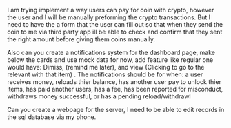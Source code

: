 I am trying implement a way users can pay for coin with crypto, however the user and I will be manually preforming the crypto transactions. But I need to have the a form that the user can fill out so that when they send the coin to me via third party app ill be able to check and confirm that they sent the right amount before giving them coins manually.

Also can you create a notifications system for the dashboard page, make below the cards and use mock data for now, add feature like regular one would have: Dimiss, (remind me later), and  view (Clicking to go to the relevant with that item) . The notifications should be for when: a user receives money, reloads thier balance, has another user pay to unlock thier items, has paid another users, has a fee, has been reported for misconduct, withdraws money successful, or has a pending reload/withdrawl 

Can you create a webpage for the server, I need to be able to edit records in the sql database via my phone.  